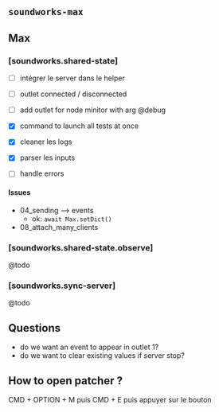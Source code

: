 ## `soundworks-max`

## Max

### [soundworks.shared-state]

- [ ] intégrer le server dans le helper
- [ ] outlet connected / disconnected
- [ ] add outlet for node minitor with arg @debug


- [x] command to launch all tests at once
- [x] cleaner les logs
- [x] parser les inputs

- [ ] handle errors

#### Issues

- 04_sending --> events 
  + ok: `await Max.setDict()`
- 08_attach_many_clients

### [soundworks.shared-state.observe]

@todo 

### [soundworks.sync-server]

@todo

## Questions

- do we want an event to appear in outlet 1?
- do we want to clear existing values if server stop?

## How to open patcher ?

CMD + OPTION + M puis CMD + E puis appuyer sur le bouton
